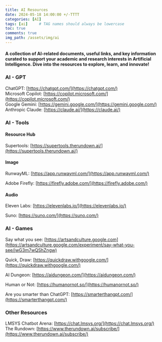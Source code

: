 ```yaml
---
title: AI Resources
date: 2024-05-18 14:00:00 +/-TTTT
categories: [AI]
tags: [ai]     # TAG names should always be lowercase
toc: true
comments: true
img_path: /assets/img/ai
---
```

#### A collection of AI-related documents, useful links, and key information curated to support your academic and research interests in Artificial Intelligence. Dive into the resources to explore, learn, and innovate!

### AI - GPT
<span title="ChatGPT is an AI language model from OpenAI designed to understand and generate human-like text based on the input it receives.">ChatGPT: </span>
[https://chatgpt.com/](https://chatgpt.com/)
<br>
<span title="Microsoft Copilot is an AI-powered digital assistant that aims to provide personalized assistance to users for a range of tasks and activities.">Microsoft Copilot: </span>
[https://copilot.microsoft.com/](https://copilot.microsoft.com/)
<br>
<span title="Google Gemini is a family of powerful AI models that can understand and work with different kinds of information, like text, images, and code.">Google Gemini: </span>
[https://gemini.google.com/](https://gemini.google.com/)
<br>
<span title="Claude is an AI assistant created by Anthropic to engage in open-ended dialogue and assist with a variety of tasks while adhering to principles of ethical and truthful conduct.">Anthropic Claude: </span>
[https://claude.ai/](https://claude.ai/)

### AI - Tools

#### Resource Hub
<span title="The most useful AI tools — organized and categorized in one spot.">Supertools: </span>
[https://supertools.therundown.ai/](https://supertools.therundown.ai/)

#### Image
<span title="Runway creates products and models for generating videos, images, and various multimedia content.">RunwayML: </span>
[https://app.runwayml.com/](https://app.runwayml.com/)

<span title="Adobe Firefly, a product of Adobe Creative Cloud, is a generative machine learning model that is used in the field of design.">Adobe Firefly: </span>
[https://firefly.adobe.com/](https://firefly.adobe.com/)

#### Audio
<span title="ElevenLabs is a software company that specializes in developing natural-sounding speech synthesis software using deep learning.">Eleven Labs: </span>
[https://elevenlabs.io/](https://elevenlabs.io/)

<span title="Suno is a generative artificial intelligence music creation program designed to generate realistic songs with instrumentation and vocals.">Suno: </span>
[https://suno.com/](https://suno.com/)

### AI - Games
<span title="A free interactive game from Google that teaches you how to craft effective prompts for AI image generation.">Say what you see: </span>
[https://artsandculture.google.com](https://artsandculture.google.com/experiment/say-what-you-see/jwG3m7wQShZngw)

<span title="Quick, Draw will try and guess the image that you are drawing using an AI neural network.">Quick, Draw: </span>
[https://quickdraw.withgoogle.com/](https://quickdraw.withgoogle.com/)

<span title="AI Dungeon is a text-based, AI generated fantasy simulation with infinite possibilities.">AI Dungeon: </span>
[https://aidungeon.com/](https://aidungeon.com/)

<span title="Human or Not is a social turing game. Chat with someone for two minutes. Try to figure out if it was a human or an AI bot.">Human or Not: </span>
[https://humanornot.so/](https://humanornot.so/)

<span title="Answer questions to see if your are smarter than ChatGPT.">Are you smarter than ChatGPT: </span>
[https://smarterthangpt.com/](https://smarterthangpt.com/)





### Other Resources
<span title="LMSYS Chatbot Arena is a a benchmark platform for large language models (LLMs) that features anonymous, randomized battles in a crowdsourced manner.">LMSYS Chatbot Arena:</span>
[https://chat.lmsys.org/](https://chat.lmsys.org/)
<br>
<span title="The Rundown is a daily AI newsletter.Get the latest AI news and learn how to apply it in 5 minutes.">The Rundown:</span>
[https://www.therundown.ai/subscribe/](https://www.therundown.ai/subscribe/)




